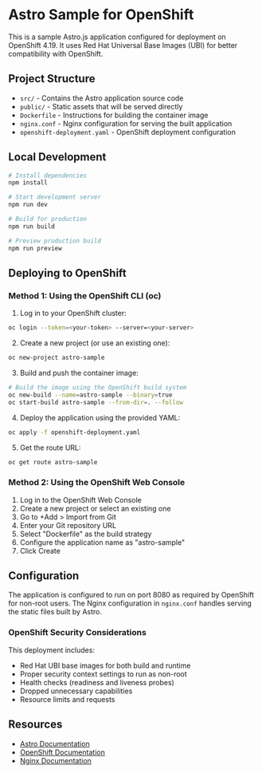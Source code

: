 # Astro Sample for OpenShift

This is a sample Astro.js application configured for deployment on OpenShift 4.19. It uses Red Hat Universal Base Images (UBI) for better compatibility with OpenShift.

## Project Structure

- `src/` - Contains the Astro application source code
- `public/` - Static assets that will be served directly
- `Dockerfile` - Instructions for building the container image
- `nginx.conf` - Nginx configuration for serving the built application
- `openshift-deployment.yaml` - OpenShift deployment configuration

## Local Development

```bash
# Install dependencies
npm install

# Start development server
npm run dev

# Build for production
npm run build

# Preview production build
npm run preview
```

## Deploying to OpenShift

### Method 1: Using the OpenShift CLI (oc)

1. Log in to your OpenShift cluster:

```bash
oc login --token=<your-token> --server=<your-server>
```

2. Create a new project (or use an existing one):

```bash
oc new-project astro-sample
```

3. Build and push the container image:

```bash
# Build the image using the OpenShift build system
oc new-build --name=astro-sample --binary=true
oc start-build astro-sample --from-dir=. --follow
```

4. Deploy the application using the provided YAML:

```bash
oc apply -f openshift-deployment.yaml
```

5. Get the route URL:

```bash
oc get route astro-sample
```

### Method 2: Using the OpenShift Web Console

1. Log in to the OpenShift Web Console
2. Create a new project or select an existing one
3. Go to +Add > Import from Git
4. Enter your Git repository URL
5. Select "Dockerfile" as the build strategy
6. Configure the application name as "astro-sample"
7. Click Create

## Configuration

The application is configured to run on port 8080 as required by OpenShift for non-root users. The Nginx configuration in `nginx.conf` handles serving the static files built by Astro.

### OpenShift Security Considerations

This deployment includes:

- Red Hat UBI base images for both build and runtime
- Proper security context settings to run as non-root
- Health checks (readiness and liveness probes)
- Dropped unnecessary capabilities
- Resource limits and requests

## Resources

- [Astro Documentation](https://docs.astro.build)
- [OpenShift Documentation](https://docs.openshift.com)
- [Nginx Documentation](https://nginx.org/en/docs/)
